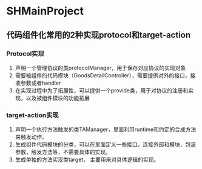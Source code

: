 # SHMainProject    
##  代码组件化常用的2种实现protocol和target-action     

### Protocol实现      
1. 声明一个管理协议的类protocolManager，用于保存对应协议的实现对象    
2. 需要被组件的代码模块（GoodsDetailController），需要提供对外的接口，接收参数或者handler
3. 在实现过程中为了拓展性，可以提供一个provide类，用于对协议的注册和实现，以及被组件模块的功能拓展       


### target-action实现           
1. 声明一个执行方法触发的类TAManager，里面利用runtime和约定的合成方法来触发动作。      
2. 生成组件代码模块的分类，可以在里面定义一些接口，连接外部和模块，包装参数，触发方法等，不需要具体的实现。
3. 生成单独的方法实现类target， 主要用来对具体逻辑的实现。
